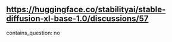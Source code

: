 ## https://huggingface.co/stabilityai/stable-diffusion-xl-base-1.0/discussions/57

contains_question: no